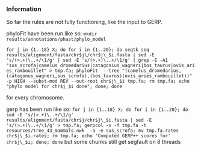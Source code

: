 ### Information

So far the rules are not fully functioning, like the input to GERP.

phyloFit have been run like so:
`mkdir results/annotations/phast/phylo_model`

`for j in {1..18} X; do for i in {1..20}; do seqtk seq results/alignment/fasta/chr$j\/chr$j\_$i.fasta | sed -E 's/(>.+)\..+/\1/g' | sed -E 's/(>.+)\..+/\1/g' | grep -E -A1 "sus_scrofa|camelus_dromedarius|catagonius_wagneri|bos_taurus|ovis_aries_rambouillet" > tmp.fa; phyloFit  --tree "(camelus_dromedarius,(catagonus_wagneri,sus_scrofa),(bos_taurus)(ovis_aries_rambouillet))" -p HIGH --subst-mod REV --out-root chr$j\_$i tmp.fa; rm tmp.fa; echo "phylo model for chr$j_$i done"; done; done`

for every chromosome. 

gerp has been run like so:
`for j in {1..18} X; do for i in {1..20}; do sed -E 's/(>.+)\..+/\1/g' results/alignment/fasta/chr$j/chr$j\_$i.fasta | sed -E 's/(>.+)\..+/\1/g' > tmp.fa; gerpcol -v -f tmp.fa -t resources/tree_43_mammals.nwk  -a -e sus_scrofa; mv tmp.fa.rates chr$j\_$i.rates; rm tmp.fa; echo 'Computed GERP++ scores for' chr$j\_$i; done; done`
but some chunks still get segfault on 8 threads